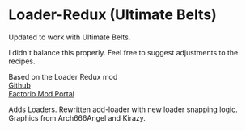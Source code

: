 # Loader-Redux (Ultimate Belts)
Updated to work with Ultimate Belts.

I didn't balance this properly. Feel free to suggest adjustments to the recipes.

Based on the Loader Redux mod  
[Github](https://github.com/Yousei9/Loader-Redux)  
[Factorio Mod Portal](https://mods.factorio.com/mod/LoaderRedux)  


Adds Loaders.
Rewritten add-loader with new loader snapping logic.
Graphics from Arch666Angel and Kirazy.
